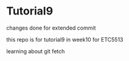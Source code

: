 # Tutorial9

changes done for extended commit

this repo is for tutorial9 in week10 for ETC5513


learning about git fetch
